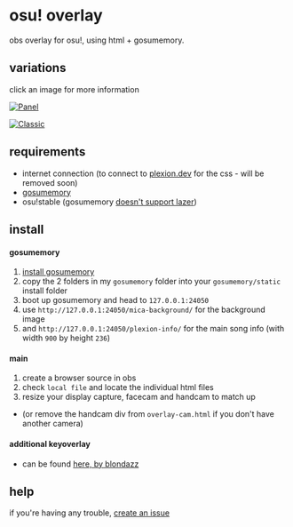 # osu! overlay

obs overlay for osu!, using html + gosumemory.

## variations
click an image for more information

[![Panel](https://user-images.githubusercontent.com/46572320/173233872-4c7de7af-6c31-4827-be5b-4c6364efd613.png)](gosumemory/p-panel/README.md)

[![Classic](https://user-images.githubusercontent.com/46572320/173233985-6d3354e4-126d-4ec3-90a2-d59ac012d6e0.png)](gosumemory/p-classic/README.md)




## requirements

* internet connection (to connect to [plexion.dev](https://plexion.dev) for the css - will be removed soon)
* [gosumemory](https://github.com/l3lackShark/gosumemory)
* osu!stable (gosumemory [doesn't support lazer](https://github.com/l3lackShark/gosumemory/pull/41))

## install

#### gosumemory
1. [install gosumemory](https://github.com/l3lackShark/gosumemory#usage)
2. copy the 2 folders in my `gosumemory` folder into your `gosumemory/static` install folder
3. boot up gosumemory and head to `127.0.0.1:24050`
4. use `http://127.0.0.1:24050/mica-background/` for the background image
5. and `http://127.0.0.1:24050/plexion-info/` for the main song info (with width `900` by height `236`)

#### main
1. create a browser source in obs
2. check `local file` and locate the individual html files
3. resize your display capture, facecam and handcam to match up
* (or remove the handcam div from `overlay-cam.html` if you don't have another camera)

#### additional keyoverlay

* can be found [here, by blondazz](https://github.com/Blondazz/KeyOverlay)

## help

if you're having any trouble, [create an issue](https://github.com/plexiondev/osu-overlay/issues)

